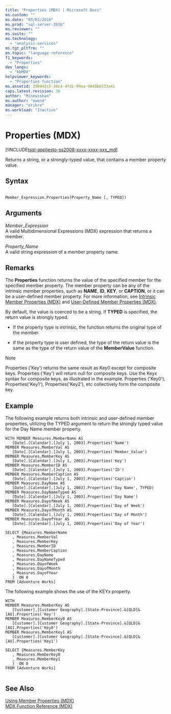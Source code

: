 ```yaml
---
title: "Properties (MDX) | Microsoft Docs"
ms.custom: ""
ms.date: "03/02/2016"
ms.prod: "sql-server-2016"
ms.reviewer: ""
ms.suite: ""
ms.technology: 
  - "analysis-services"
ms.tgt_pltfrm: ""
ms.topic: "language-reference"
f1_keywords: 
  - "Properties"
dev_langs: 
  - "kbMDX"
helpviewer_keywords: 
  - "Properties function"
ms.assetid: 2d8442c5-30c4-4fd1-99ea-9845b6533e41
caps.latest.revision: 36
author: "Minewiskan"
ms.author: "owend"
manager: "erikre"
ms.workload: "Inactive"
---
```

# Properties (MDX)
[!INCLUDE[tsql-appliesto-ss2008-xxxx-xxxx-xxx_md](../includes/tsql-appliesto-ss2008-xxxx-xxxx-xxx-md.md)]

  Returns a string, or a strongly-typed value, that contains a member property value.  
  
## Syntax  
  
```  
  
Member_Expression.Properties(Property_Name [, TYPED])  
```  
  
## Arguments  
 *Member_Expression*  
 A valid Multidimensional Expressions (MDX) expression that returns a member.  
  
 *Property_Name*  
 A valid string expression of a member property name.  
  
## Remarks  
 The **Properties** function returns the value of the specified member for the specified member property. The member property can be any of the intrinsic member properties, such as **NAME**, **ID**, **KEY**, or **CAPTION**, or it can be a user-defined member property. For more information, see [Intrinsic Member Properties &#40;MDX&#41;](../analysis-services/multidimensional-models/mdx/mdx-member-properties-intrinsic-member-properties.md) and [User-Defined Member Properties &#40;MDX&#41;](../analysis-services/multidimensional-models/mdx/mdx-member-properties-user-defined-member-properties.md).  
  
 By default, the value is coerced to be a string. If **TYPED** is specified, the return value is strongly typed.  
  
-   If the property type is intrinsic, the function returns the original type of the member.  
  
-   If the property type is user defined, the type of the return value is the same as the type of the return value of the **MemberValue** function.  
  
> [!NOTE]  
>  Properties ('Key') returns the same result as Key0 except for composite keys. Properties ('Key') will return null for composite keys. Use the Key*x* syntax for composite keys, as illustrated in the example. Properties ('Key0'), Properties('Key1'), Properties('Key2'), etc collectively form the composite key.  
  
## Example  
 The following example returns both intrinsic and user-defined member properties, utilizing the TYPED argument to return the strongly typed value for the Day Name member property.  
  
```  
WITH MEMBER Measures.MemberName AS   
   [Date].[Calendar].[July 1, 2003].Properties('Name')  
MEMBER Measures.MemberVal AS   
   [Date].[Calendar].[July 1, 2003].Properties('Member_Value')  
MEMBER Measures.MemberKey AS   
   [Date].[Calendar].[July 1, 2003].Properties('Key')  
MEMBER Measures.MemberID AS   
   [Date].[Calendar].[July 1, 2003].Properties('ID')  
MEMBER Measures.MemberCaption AS   
   [Date].[Calendar].[July 1, 2003].Properties('Caption')  
MEMBER Measures.DayName AS   
   [Date].[Calendar].[July 1, 2003].Properties('Day Name', TYPED)  
MEMBER Measures.DayNameTyped AS   
   [Date].[Calendar].[July 1, 2003].Properties('Day Name')  
MEMBER Measures.DayofWeek AS   
   [Date].[Calendar].[July 1, 2003].Properties('Day of Week')  
MEMBER Measures.DayofMonth AS   
   [Date].[Calendar].[July 1, 2003].Properties('Day of Month')  
MEMBER Measures.DayofYear AS   
   [Date].[Calendar].[July 1, 2003].Properties('Day of Year')  
  
SELECT {Measures.MemberName  
   , Measures.MemberVal  
   , Measures.MemberKey  
   , Measures.MemberID  
   , Measures.MemberCaption  
   , Measures.DayName  
   , Measures.DayNameTyped  
   , Measures.DayofWeek  
   , Measures.DayofMonth  
   , Measures.DayofYear  
   }  ON 0  
FROM [Adventure Works]  
```  
  
 The following example shows the use of the KEY*x* property.  
  
```  
WITH   
MEMBER Measures.MemberKey AS   
   [Customer].[Customer Geography].[State-Province].&[QLD]&[AU].Properties('Key')  
MEMBER Measures.MemberKey0 AS   
   [Customer].[Customer Geography].[State-Province].&[QLD]&[AU].Properties('Key0')  
MEMBER Measures.MemberKey1 AS   
   [Customer].[Customer Geography].[State-Province].&[QLD]&[AU].Properties('Key1')  
  
SELECT {Measures.MemberKey  
   , Measures.MemberKey0  
   , Measures.MemberKey1     
   }  ON 0  
FROM [Adventure Works]  
  
```  
  
## See Also  
 [Using Member Properties &#40;MDX&#41;](../analysis-services/multidimensional-models/mdx/mdx-member-properties.md)   
 [MDX Function Reference &#40;MDX&#41;](../mdx/mdx-function-reference-mdx.md)  
  
  
